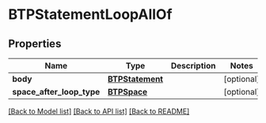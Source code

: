 # BTPStatementLoopAllOf

## Properties
Name | Type | Description | Notes
------------ | ------------- | ------------- | -------------
**body** | [**BTPStatement**](BTPStatement.md) |  | [optional] 
**space_after_loop_type** | [**BTPSpace**](BTPSpace.md) |  | [optional] 

[[Back to Model list]](../README.md#documentation-for-models) [[Back to API list]](../README.md#documentation-for-api-endpoints) [[Back to README]](../README.md)



